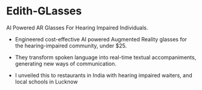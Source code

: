 # Edith-GLasses
AI Powered AR Glasses For Hearing Impaired Individuals.
- Engineered cost-effective AI powered Augmented Reality glasses for the hearing-impaired community, under $25.

- They transform spoken language into real-time textual accompaniments, generating new ways of communication. 

- I unveiled this to restaurants in India with hearing impaired waiters, and local schools in Lucknow
